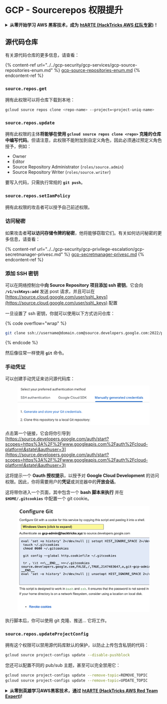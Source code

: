 # GCP - Sourcerepos 权限提升

<details>

<summary><strong>从零开始学习 AWS 黑客技术，成为</strong> <a href="https://training.hacktricks.xyz/courses/arte"><strong>htARTE (HackTricks AWS 红队专家)</strong></a><strong>！</strong></summary>

支持 HackTricks 的其他方式：

* 如果您希望在 **HackTricks 中看到您的公司广告** 或 **下载 HackTricks 的 PDF**，请查看[**订阅计划**](https://github.com/sponsors/carlospolop)！
* 获取 [**官方 PEASS & HackTricks 商品**](https://peass.creator-spring.com)
* 发现 [**PEASS 家族**](https://opensea.io/collection/the-peass-family)，我们独家的 [**NFT 集合**](https://opensea.io/collection/the-peass-family)
* **加入** 💬 [**Discord 群组**](https://discord.gg/hRep4RUj7f) 或 [**telegram 群组**](https://t.me/peass) 或在 **Twitter** 🐦 上**关注**我 [**@carlospolopm**](https://twitter.com/carlospolopm)**。**
* **通过向** [**HackTricks**](https://github.com/carlospolop/hacktricks) 和 [**HackTricks Cloud**](https://github.com/carlospolop/hacktricks-cloud) github 仓库提交 PR 来**分享您的黑客技巧。

</details>

## 源代码仓库

有关源代码仓库的更多信息，请查看：

{% content-ref url="../../gcp-security/gcp-services/gcp-source-repositories-enum.md" %}
[gcp-source-repositories-enum.md](../../gcp-security/gcp-services/gcp-source-repositories-enum.md)
{% endcontent-ref %}

### `source.repos.get`

拥有此权限可以将仓库下载到本地：
```bash
gcloud source repos clone <repo-name> --project=<project-uniq-name>
```
### `source.repos.update`

拥有此权限的主体**将能够在使用 `gcloud source repos clone <repo>` 克隆的仓库中编写代码**。但请注意，此权限不能附加到自定义角色，因此必须通过预定义角色授予，例如：

* Owner
* Editor
* Source Repository Administrator (`roles/source.admin`)
* Source Repository Writer (`roles/source.writer`)

要写入代码，只需执行常规的 **`git push`**。

### `source.repos.setIamPolicy`

拥有此权限的攻击者可以授予自己前述权限。

### 访问秘密

如果攻击者**可以访问存储令牌的秘密**，他将能够窃取它们。有关如何访问秘密的更多信息，请查看：

{% content-ref url="../../gcp-security/gcp-privilege-escalation/gcp-secretmanager-privesc.md" %}
[gcp-secretmanager-privesc.md](../../gcp-security/gcp-privilege-escalation/gcp-secretmanager-privesc.md)
{% endcontent-ref %}

### 添加 SSH 密钥

可以在网络控制台中**向 Source Repository 项目添加 ssh 密钥**。它会向 **`/v1/sshKeys:add`** 发送 post 请求，并且可以在 [https://source.cloud.google.com/user/ssh\_keys](https://source.cloud.google.com/user/ssh\_keys) 配置

一旦设置了 ssh 密钥，你就可以使用以下方式访问仓库：

{% code overflow="wrap" %}
```bash
git clone ssh://username@domain.com@source.developers.google.com:2022/p/<proj-name>/r/<repo-name>
```
{% endcode %}

然后像往常一样使用 **`git`** 命令。

### 手动凭证

可以创建手动凭证来访问源代码库：

<figure><img src="../../../.gitbook/assets/image (135).png" alt=""><figcaption></figcaption></figure>

点击第一个链接，它会将你引导到 [https://source.developers.google.com/auth/start?scopes=https%3A%2F%2Fwww.googleapis.com%2Fauth%2Fcloud-platform\&state\&authuser=3](https://source.developers.google.com/auth/start?scopes=https%3A%2F%2Fwww.googleapis.com%2Fauth%2Fcloud-platform\&state\&authuser=3)

这将提示一个 **Oauth 授权提示**，以授予对 **Google Cloud Development** 的访问权限。因此，你将需要用户的**凭证**或浏览器中的**开放会话**。

这将带你进入一个页面，其中包含一个 **bash 脚本来执行** 并在 **`$HOME/.gitcookies`** 中配置一个 git cookie。

<figure><img src="../../../.gitbook/assets/image (134).png" alt=""><figcaption></figcaption></figure>

执行脚本后，你可以使用 git 克隆、推送... 它将工作。

### `source.repos.updateProjectConfig`

拥有这个权限可以禁用源代码库默认的保护，以防止上传包含私钥的代码：
```bash
gcloud source project-configs update --disable-pushblock
```
您还可以配置不同的 pub/sub 主题，甚至可以完全禁用它：
```bash
gcloud source project-configs update --remove-topic=REMOVE_TOPIC
gcloud source project-configs update --remove-topic=UPDATE_TOPIC
```
<details>

<summary><strong>从零到英雄学习AWS黑客技术，通过</strong> <a href="https://training.hacktricks.xyz/courses/arte"><strong>htARTE (HackTricks AWS Red Team Expert)</strong></a><strong>!</strong></summary>

支持HackTricks的其他方式:

* 如果您想在**HackTricks中看到您的公司广告**或**下载HackTricks的PDF版本**，请查看[**订阅计划**](https://github.com/sponsors/carlospolop)!
* 获取[**官方PEASS & HackTricks商品**](https://peass.creator-spring.com)
* 发现[**PEASS家族**](https://opensea.io/collection/the-peass-family)，我们独家的[**NFTs系列**](https://opensea.io/collection/the-peass-family)
* **加入** 💬 [**Discord群组**](https://discord.gg/hRep4RUj7f) 或 [**telegram群组**](https://t.me/peass) 或在 **Twitter** 🐦 上**关注**我 [**@carlospolopm**](https://twitter.com/carlospolopm)**.**
* **通过向** [**HackTricks**](https://github.com/carlospolop/hacktricks) 和 [**HackTricks Cloud**](https://github.com/carlospolop/hacktricks-cloud) github仓库提交PR来分享您的黑客技巧。

</details>
